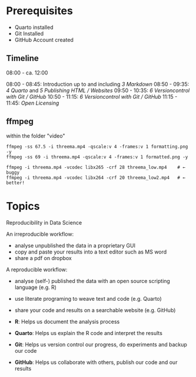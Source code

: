 

# Prerequisites

- Quarto installed
- Git Installed
- GitHub Account created


## Timeline

08:00 - ca. 12:00

08:00 - 08:45: Introduction up to and including *3 Markdown*
08:50 - 09:35: *4 Quarto* and *5 Publishing HTML / Websites*
09:50 - 10:35: *6 Versioncontrol with Git / GitHub*
10:50 - 11:15: *6 Versioncontrol with Git / GitHub*
11:15 - 11:45: *Open Licensing*



## ffmpeg


within the folder "video"

    ffmpeg -ss 67.5 -i threema.mp4 -qscale:v 4 -frames:v 1 formatting.png -y
    ffmpeg -ss 69 -i threema.mp4 -qscale:v 4 -frames:v 1 formatted.png -y

    ffmpeg -i threema.mp4 -vcodec libx265 -crf 28 threema_low.mp4    # ← buggy             
    ffmpeg -i threema.mp4 -vcodec libx264 -crf 20 threema_low2.mp4   # ← better!             


# Topics

Reproducibility in Data Science

An irreproducible workflow:
- analyse unpublished the data in a proprietary GUI
- copy and paste your results into a text editor such as MS word
- share a pdf on dropbox


A reproducible workflow:
- analyse (self-) published the data with an open source scripting language (e.g. R)
- use literate programing to weave text and code (e.g. Quarto)
- share your code and results on a searchable website (e.g. GitHub)


- **R**: Helps us document the analysis process
- **Quarto**: Helps us explain the R code and interpret the results
- **Git**: Helps us version control our progress, do experiments and backup our code
- **GitHub**: Helps us collaborate with others, publish our code and our results

